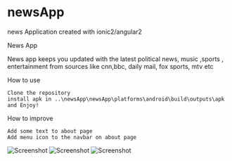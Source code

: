 # newsApp
news Application created with ionic2/angular2


News App

News app keeps you updated with the latest political news, music ,sports , entertainment from sources like cnn,bbc,
daily mail, fox sports, mtv etc


How to use

    Clone the repository
	install apk in ..\newsApp\newsApp\platforms\android\build\outputs\apk
    and Enjoy!

How to improve

    Add some text to about page
	Add menu icon to the navbar on about page
	
![Screenshot](http://res.cloudinary.com/bolum-victor/image/upload/v1496653287/Screenshot_2017-06-02-20-00-43_jqie5l.png)
![Screenshot](http://res.cloudinary.com/bolum-victor/image/upload/v1496653290/Screenshot_2017-06-02-19-59-48_rpalfz.png)
![Screenshot](http://res.cloudinary.com/bolum-victor/image/upload/v1496653272/Screenshot_2017-06-02-19-59-37_zmbmhj.png)
